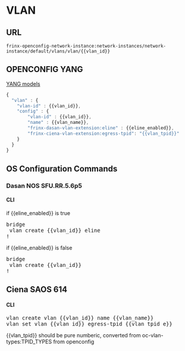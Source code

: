 # VLAN

## URL
```
frinx-openconfig-network-instance:network-instances/network-instance/default/vlans/vlan/{{vlan_id}}
```

## OPENCONFIG YANG
[YANG models](https://github.com/FRINXio/openconfig/tree/master/network-instance/src/main/yang)

```javascript
{
  "vlan" : {
    "vlan-id" : {{vlan_id}},
    "config" : {
        "vlan-id" : {{vlan_id}},
        "name" : {{vlan_name}},
        "frinx-dasan-vlan-extension:eline" : {{eline_enabled}},
        "frinx-ciena-vlan-extension:egress-tpid": "{{vlan_tpid}}"
    }
  }
}
```

## OS Configuration Commands
### Dasan NOS SFU.RR.5.6p5
#### CLI
if {{eline_enabled}} is true
<pre>
bridge
 vlan create {{vlan_id}} eline
!
</pre>

if {{eline_enabled}} is false
<pre>
bridge
 vlan create {{vlan_id}}
!
</pre>

## Ciena SAOS 614
#### CLI
<pre>vlan create vlan {{vlan_id}} name {{vlan_name}}
vlan set vlan {{vlan_id}} egress-tpid {{vlan_tpid_e}}</pre>

{{vlan_tpid}} should be pure numberic, converted from oc-vlan-types:TPID_TYPES from openconfig
